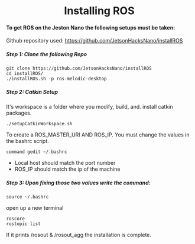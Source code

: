 <h1 align="center">
Installing ROS
</h1> 


#### To get ROS on the Jeston Nano the following setups must be taken: 

Github repository used:  https://github.com/JetsonHacksNano/installROS

##### Step 1: Clone the following Repo
```
git clone https://github.com/JetsonHacksNano/installROS
cd installROS/
./installROS.sh -p ros-melodic-desktop
```

##### Step 2: Catkin Setup

It's workspace is a folder where you modify, build, and. install catkin packages. 
```
./setupCatkinWorkspace.sh
```
To create a ROS_MASTER_URI AND ROS_IP. You must change the values in the bashrc script. 
```
command gedit ~/.bashrc
 ```
* Local host should match the port number
* ROS_IP should match the ip of the machine 

##### Step 3: Upon fixing those two values write the command:
```
source ~/.bashrc
```
open up a new terminal 
```
roscore
rostopic list
```
If it prints /rosout & /rosout_agg the installation is complete. 
